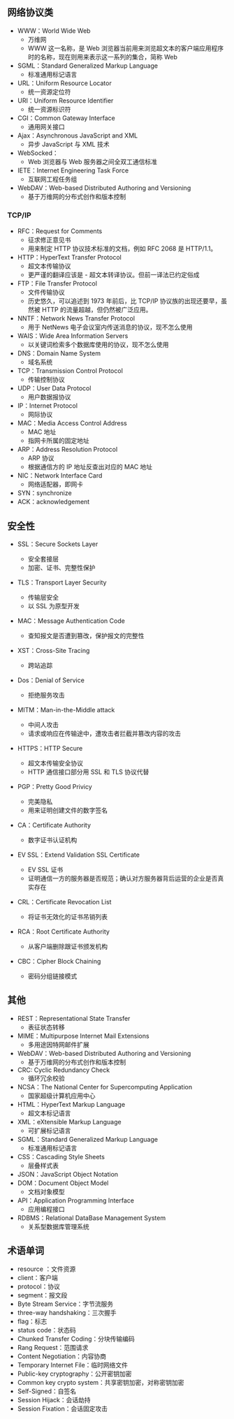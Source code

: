 ## 网络协议类

+ WWW：World Wide Web
  + 万维网
  + WWW 这一名称，是 Web 浏览器当前用来浏览超文本的客户端应用程序时的名称，现在则用来表示这一系列的集合，简称 Web
+ SGML：Standard Generalized Markup Language
  + 标准通用标记语言
+ URL：Uniform Resource Locator
  + 统一资源定位符
+ URI：Uniform Resource Identifier
  + 统一资源标识符
+ CGI：Common Gateway Interface
  + 通用网关接口
+ Ajax：Asynchronous JavaScript and XML
  + 异步 JavaScript 与 XML 技术
+ WebSocked：
  + Web 浏览器与 Web 服务器之间全双工通信标准
+ IETE：Internet Engineering Task Force
  + 互联网工程任务组
+ WebDAV：Web-based Distributed Authoring and Versioning
  + 基于万维网的分布式创作和版本控制



### TCP/IP

+ RFC：Request for Comments
  + 征求修正意见书
  + 用来制定 HTTP 协议技术标准的文档，例如 RFC 2068 是 HTTP/1.1。
+ HTTP：HyperText Transfer Protocol
  + 超文本传输协议
  + 更严谨的翻译应该是 - 超文本转译协议。但前一译法已约定俗成
+ FTP：File Transfer Protocol
  + 文件传输协议
  + 历史悠久，可以追述到 1973 年前后，比 TCP/IP 协议族的出现还要早，虽然被 HTTP 的流量超越，但仍然被广泛应用。
+ NNTF：Network News Transfer Protocol
  + 用于 NetNews 电子会议室内传送消息的协议，现不怎么使用
+ WAIS：Wide Area Information Servers
  + 以关键词检索多个数据库使用的协议，现不怎么使用
+ DNS：Domain Name System
  + 域名系统
+ TCP：Transmission Control Protocol
  + 传输控制协议
+ UDP：User Data Protocol
  + 用户数据报协议
+ IP：Internet Protocol
  + 网际协议
+ MAC：Media Access Control Address
  + MAC 地址
  + 指网卡所属的固定地址
+ ARP：Address Resolution Protocol
  + ARP 协议
  + 根据通信方的 IP 地址反查出对应的 MAC 地址
+ NIC：Network Interface Card
  + 网络适配器，即网卡
+ SYN：synchronize
+ ACK：acknowledgement



## 安全性

+ SSL：Secure Sockets Layer
  + 安全套接层
  + 加密、证书、完整性保护
+ TLS：Transport Layer Security
  + 传输层安全
  + 以 SSL 为原型开发
+ MAC：Message Authentication Code
  + 查知报文是否遭到篡改，保护报文的完整性
+ XST：Cross-Site Tracing
  + 跨站追踪
+ Dos：Denial of Service
  + 拒绝服务攻击
+ MITM：Man-in-the-Middle attack
  + 中间人攻击
  + 请求或响应在传输途中，遭攻击者拦截并篡改内容的攻击
+ HTTPS：HTTP Secure
  + 超文本传输安全协议
  + HTTP 通信接口部分用 SSL 和 TLS 协议代替
+ PGP：Pretty Good Privicy
  + 完美隐私
  + 用来证明创建文件的数字签名
+ CA：Certificate Authority
  + 数字证书认证机构
+ EV SSL：Extend Validation SSL Certificate
  + EV SSL 证书
  + 证明通信一方的服务器是否规范；确认对方服务器背后运营的企业是否真实存在

+ CRL：Certificate Revocation List
  + 将证书无效化的证书吊销列表
+ RCA：Root Certificate Authority
  + 从客户端删除跟证书颁发机构
+ CBC：Cipher Block Chaining
  + 密码分组链接模式



## 其他

+ REST：Representational State Transfer
  + 表征状态转移
+ MIME：Multipurpose Internet Mail Extensions
  + 多用途因特网邮件扩展
+ WebDAV：Web-based Distributed Authoring and Versioning
  + 基于万维网的分布式创作和版本控制
+ CRC: Cyclic Redundancy Check
  + 循环冗余校验
+ NCSA：The National Center for Supercomputing Application
  + 国家超级计算机应用中心
+ HTML：HyperText Markup Language
  + 超文本标记语言
+ XML：eXtensible Markup Language
  + 可扩展标记语言
+ SGML：Standard Generalized Markup Language
  + 标准通用标记语言
+ CSS：Cascading Style Sheets
  + 层叠样式表
+ JSON：JavaScript Object Notation
+ DOM：Document Object Model
  + 文档对象模型
+ API：Application Programming Interface
  + 应用编程接口
+ RDBMS：Relational DataBase Management System
  + 关系型数据库管理系统



## 术语单词

+ resource ：文件资源
+ client：客户端
+ protocol：协议
+ segment：报文段
+ Byte Stream Service：字节流服务
+ three-way handshaking：三次握手
+ flag：标志
+ status code：状态码
+ Chunked Transfer Coding：分块传输编码
+ Rang Request：范围请求
+ Content Negotiation：内容协商
+ Temporary Internet File：临时网络文件
+ Public-key cryptography：公开密钥加密
+ Common key crypto system：共享密钥加密，对称密钥加密
+ Self-Signed：自签名
+ Session Hijack：会话劫持
+ Session Fixation：会话固定攻击
